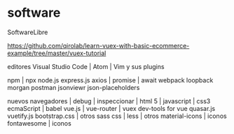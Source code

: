 # software
SoftwareLibre

https://github.com/qirolab/learn-vuex-with-basic-ecommerce-example/tree/master/vuex-tutorial

editores Visual Studio Code | Atom | Vim y sus plugins 

npm | npx
node.js
express.js
axios | promise | await
webpack
loopback
morgan
postman
jsonviewr
json-placeholders


nuevos navegadores | debug | inspeccionar | 
html 5 | javascript | css3
ecmaScript | babel
vue.js | vue-router | vuex
dev-tools for vue
quasar.js
vuetify.js
bootstrap.css | otros
sass css | less | otros
material-icons | iconos 
fontawesome | iconos



